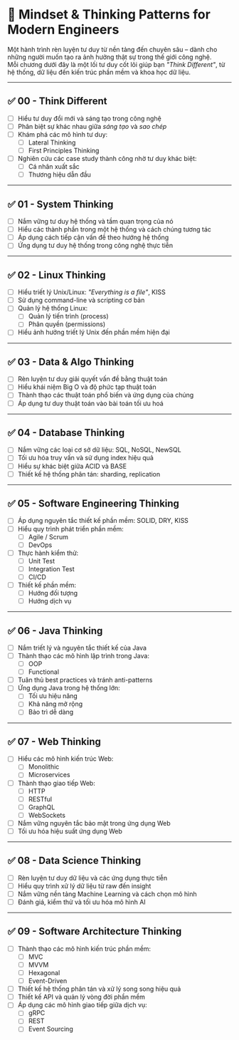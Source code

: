 # 🧠 Mindset & Thinking Patterns for Modern Engineers

Một hành trình rèn luyện tư duy từ nền tảng đến chuyên sâu – dành cho những người muốn tạo ra ảnh hưởng thật sự trong thế giới công nghệ.  
Mỗi chương dưới đây là một lối tư duy cốt lõi giúp bạn *"Think Different"*, từ hệ thống, dữ liệu đến kiến trúc phần mềm và khoa học dữ liệu.

---

## ✅ 00 - Think Different

- [ ] Hiểu tư duy đổi mới và sáng tạo trong công nghệ  
- [ ] Phân biệt sự khác nhau giữa *sáng tạo* và *sao chép*  
- [ ] Khám phá các mô hình tư duy:
  - [ ] Lateral Thinking
  - [ ] First Principles Thinking  
- [ ] Nghiên cứu các case study thành công nhờ tư duy khác biệt:
  - [ ] Cá nhân xuất sắc
  - [ ] Thương hiệu dẫn đầu

---

## ✅ 01 - System Thinking

- [ ] Nắm vững tư duy hệ thống và tầm quan trọng của nó  
- [ ] Hiểu các thành phần trong một hệ thống và cách chúng tương tác  
- [ ] Áp dụng cách tiếp cận vấn đề theo hướng hệ thống  
- [ ] Ứng dụng tư duy hệ thống trong công nghệ thực tiễn

---

## ✅ 02 - Linux Thinking

- [ ] Hiểu triết lý Unix/Linux: *"Everything is a file"*, KISS  
- [ ] Sử dụng command-line và scripting cơ bản  
- [ ] Quản lý hệ thống Linux:
  - [ ] Quản lý tiến trình (process)
  - [ ] Phân quyền (permissions)  
- [ ] Hiểu ảnh hưởng triết lý Unix đến phần mềm hiện đại

---

## ✅ 03 - Data & Algo Thinking

- [ ] Rèn luyện tư duy giải quyết vấn đề bằng thuật toán  
- [ ] Hiểu khái niệm Big O và độ phức tạp thuật toán  
- [ ] Thành thạo các thuật toán phổ biến và ứng dụng của chúng  
- [ ] Áp dụng tư duy thuật toán vào bài toán tối ưu hoá

---

## ✅ 04 - Database Thinking

- [ ] Nắm vững các loại cơ sở dữ liệu: SQL, NoSQL, NewSQL  
- [ ] Tối ưu hóa truy vấn và sử dụng index hiệu quả  
- [ ] Hiểu sự khác biệt giữa ACID và BASE  
- [ ] Thiết kế hệ thống phân tán: sharding, replication

---

## ✅ 05 - Software Engineering Thinking

- [ ] Áp dụng nguyên tắc thiết kế phần mềm: SOLID, DRY, KISS  
- [ ] Hiểu quy trình phát triển phần mềm:
  - [ ] Agile / Scrum
  - [ ] DevOps  
- [ ] Thực hành kiểm thử:
  - [ ] Unit Test
  - [ ] Integration Test
  - [ ] CI/CD  
- [ ] Thiết kế phần mềm:
  - [ ] Hướng đối tượng
  - [ ] Hướng dịch vụ

---

## ✅ 06 - Java Thinking

- [ ] Nắm triết lý và nguyên tắc thiết kế của Java  
- [ ] Thành thạo các mô hình lập trình trong Java:
  - [ ] OOP
  - [ ] Functional  
- [ ] Tuân thủ best practices và tránh anti-patterns  
- [ ] Ứng dụng Java trong hệ thống lớn:
  - [ ] Tối ưu hiệu năng
  - [ ] Khả năng mở rộng
  - [ ] Bảo trì dễ dàng

---

## ✅ 07 - Web Thinking

- [ ] Hiểu các mô hình kiến trúc Web:
  - [ ] Monolithic
  - [ ] Microservices  
- [ ] Thành thạo giao tiếp Web:
  - [ ] HTTP
  - [ ] RESTful
  - [ ] GraphQL
  - [ ] WebSockets  
- [ ] Nắm vững nguyên tắc bảo mật trong ứng dụng Web  
- [ ] Tối ưu hóa hiệu suất ứng dụng Web

---

## ✅ 08 - Data Science Thinking

- [ ] Rèn luyện tư duy dữ liệu và các ứng dụng thực tiễn  
- [ ] Hiểu quy trình xử lý dữ liệu từ raw đến insight  
- [ ] Nắm vững nền tảng Machine Learning và cách chọn mô hình  
- [ ] Đánh giá, kiểm thử và tối ưu hóa mô hình AI

---

## ✅ 09 - Software Architecture Thinking

- [ ] Thành thạo các mô hình kiến trúc phần mềm:
  - [ ] MVC
  - [ ] MVVM
  - [ ] Hexagonal
  - [ ] Event-Driven  
- [ ] Thiết kế hệ thống phân tán và xử lý song song hiệu quả  
- [ ] Thiết kế API và quản lý vòng đời phần mềm  
- [ ] Áp dụng các mô hình giao tiếp giữa dịch vụ:
  - [ ] gRPC
  - [ ] REST
  - [ ] Event Sourcing
